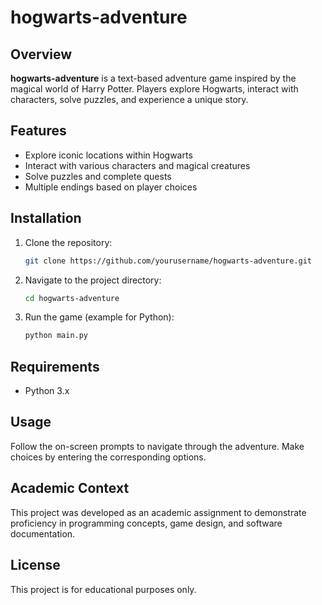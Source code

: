 # hogwarts-adventure

## Overview

**hogwarts-adventure** is a text-based adventure game inspired by the magical world of Harry Potter. Players explore Hogwarts, interact with characters, solve puzzles, and experience a unique story.

## Features

- Explore iconic locations within Hogwarts
- Interact with various characters and magical creatures
- Solve puzzles and complete quests
- Multiple endings based on player choices

## Installation

1. Clone the repository:
    ```bash
    git clone https://github.com/yourusername/hogwarts-adventure.git
    ```
2. Navigate to the project directory:
    ```bash
    cd hogwarts-adventure
    ```
3. Run the game (example for Python):
    ```bash
    python main.py
    ```

## Requirements

- Python 3.x

## Usage

Follow the on-screen prompts to navigate through the adventure. Make choices by entering the corresponding options.

## Academic Context

This project was developed as an academic assignment to demonstrate proficiency in programming concepts, game design, and software documentation.

## License

This project is for educational purposes only.
